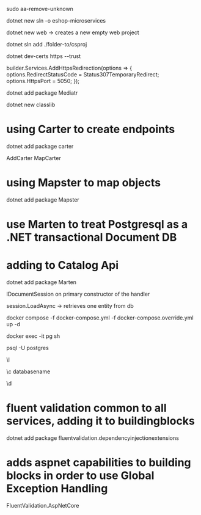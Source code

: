 sudo aa-remove-unknown

dotnet new sln -o eshop-microservices

dotnet new web -> creates a new empty web project

dotnet sln add ./folder-to/csproj

dotnet dev-certs https --trust

builder.Services.AddHttpsRedirection(options =>
{
options.RedirectStatusCode = Status307TemporaryRedirect;
options.HttpsPort = 5050;
});

dotnet add package Mediatr

dotnet new classlib

# using Carter to create endpoints

dotnet add package carter

AddCarter
MapCarter

# using Mapster to map objects

dotnet add package Mapster

# use Marten to treat Postgresql as a .NET transactional Document DB

# adding to Catalog Api

dotnet add package Marten

IDocumentSession on primary constructor of the handler

session.LoadAsync -> retrieves one entity from db

docker compose -f docker-compose.yml -f docker-compose.override.yml up -d

docker exec -it pg sh

psql -U postgres

\l

\c databasename

\d

# fluent validation common to all services, adding it to buildingblocks

dotnet add package fluentvalidation.dependencyinjectionextensions

# adds aspnet capabilities to building blocks in order to use Global Exception Handling

FluentValidation.AspNetCore


